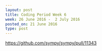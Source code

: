 ```yaml
---
layout: post
title: Coding Period Week 6
week: 26 June 2016 -  2 July 2016
posted_on: 21 June 2016
type: post
---
```



https://github.com/sympy/sympy/pull/11343
